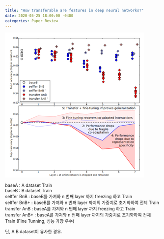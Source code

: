 ```yaml
---
title: "How transferable are features in deep neural networks?"
date: 2020-05-25 18:00:00 -0400
categories: Paper Review
---
```


<img src="/assets/img/transfer_learning.PNG" width="90%"/>

baseA         : A dataset Train </br>
baseB         : B dataset Train </br>
selffer BnB   : baseB를 가져와 n 번째 layer 까지 freezing 하고 Train </br>
selffer BnB+  : baseB를 가져와 n 번째 layer 까지의 가중치로 초기화하여 전체 Train </br>
transfer AnB  : baseA를 가져와 n 번째 layer 까지 freezing 하고 Train </br>
transfer AnB+ : baseA를 가져와 n 번째 layer 까지의 가중치로 초기화하여 전체 Train (Fine Tunning, 성능 가장 우수) </br>

단, A B dataset이 유사한 경우.

